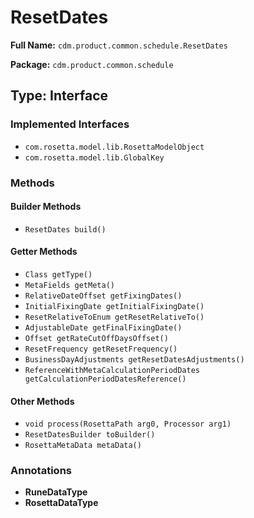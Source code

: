 # ResetDates

**Full Name:** `cdm.product.common.schedule.ResetDates`

**Package:** `cdm.product.common.schedule`

## Type: Interface

### Implemented Interfaces

- `com.rosetta.model.lib.RosettaModelObject`
- `com.rosetta.model.lib.GlobalKey`

### Methods

#### Builder Methods

- `ResetDates build()`

#### Getter Methods

- `Class getType()`
- `MetaFields getMeta()`
- `RelativeDateOffset getFixingDates()`
- `InitialFixingDate getInitialFixingDate()`
- `ResetRelativeToEnum getResetRelativeTo()`
- `AdjustableDate getFinalFixingDate()`
- `Offset getRateCutOffDaysOffset()`
- `ResetFrequency getResetFrequency()`
- `BusinessDayAdjustments getResetDatesAdjustments()`
- `ReferenceWithMetaCalculationPeriodDates getCalculationPeriodDatesReference()`

#### Other Methods

- `void process(RosettaPath arg0, Processor arg1)`
- `ResetDatesBuilder toBuilder()`
- `RosettaMetaData metaData()`

### Annotations

- **RuneDataType**
- **RosettaDataType**

